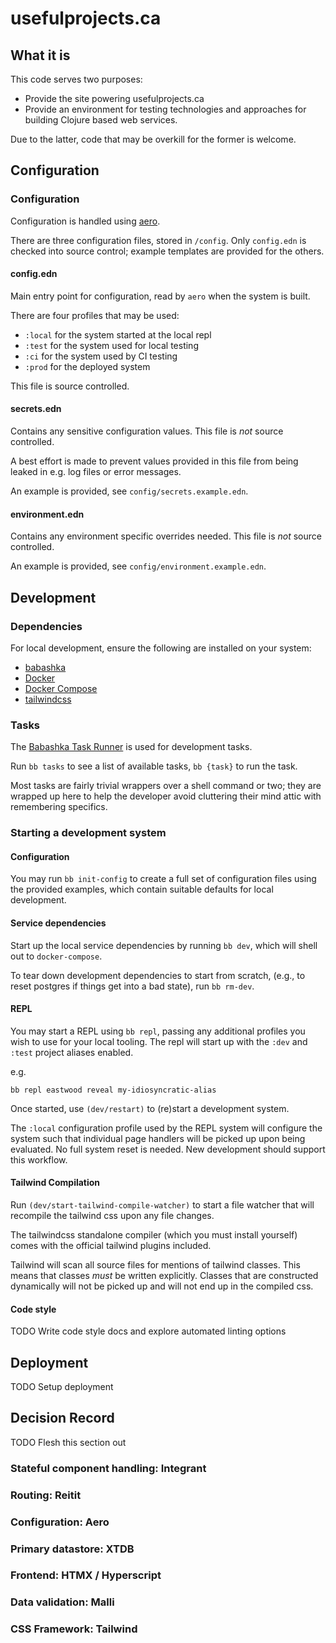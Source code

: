 # usefulprojects.ca

## What it is

This code serves two purposes:

- Provide the site powering usefulprojects.ca
- Provide an environment for testing technologies and approaches for building
Clojure based web services.

Due to the latter, code that may be overkill for the former is welcome. 

## Configuration
### Configuration

Configuration is handled using [aero](https://github.com/juxt/aero).

There are three configuration files, stored in `/config`. 
Only `config.edn` is checked into source control; 
example templates are provided for the others.

#### config.edn

Main entry point for configuration, read by `aero` when the system is built.

There are four profiles that may be used:

- `:local` for the system started at the local repl
- `:test` for the system used for local testing
- `:ci` for the system used by CI testing
- `:prod` for the deployed system

This file is source controlled.

#### secrets.edn

Contains any sensitive configuration values. 
This file is _not_ source controlled.

A best effort is made to prevent values provided in this file from being leaked 
in e.g. log files or error messages.

An example is provided, see `config/secrets.example.edn`.

#### environment.edn

Contains any environment specific overrides needed.
This file is _not_ source controlled.

An example is provided, see `config/environment.example.edn`.

## Development
### Dependencies

For local development, ensure the following are installed on your system:
- [babashka](https://github.com/babashka/babashka#installation)
- [Docker](https://docs.docker.com/engine/install/)
- [Docker Compose](https://docs.docker.com/compose/install/)
- [tailwindcss](https://github.com/tailwindlabs/tailwindcss/releases/latest)

### Tasks

The [Babashka Task Runner](https://book.babashka.org/#tasks) is used for 
development tasks. 

Run `bb tasks` to see a list of available tasks, `bb {task}` to run the task.

Most tasks are fairly trivial wrappers over a shell command or two; they are 
wrapped up here to help the developer avoid cluttering their mind attic with
remembering specifics.

### Starting a development system
#### Configuration

You may run `bb init-config` to create a full set of configuration files using
the provided examples, which contain suitable defaults for local development.

#### Service dependencies

Start up the local service dependencies by running `bb dev`, which will shell
out to `docker-compose`.

To tear down development dependencies to start from scratch, (e.g., to reset 
postgres if things get into a bad state), run `bb rm-dev`.

#### REPL

You may start a REPL using `bb repl`, passing any additional profiles you wish
to use for your local tooling. The repl will start up with the `:dev` and 
`:test` project aliases enabled.

e.g.
```
bb repl eastwood reveal my-idiosyncratic-alias
```

Once started, use `(dev/restart)` to (re)start a development system.

The `:local` configuration profile used by the REPL system will configure the 
system such that individual page handlers will be picked up upon being evaluated.
No full system reset is needed. New development should support this workflow.

#### Tailwind Compilation

Run `(dev/start-tailwind-compile-watcher)` to start a file watcher that will
recompile the tailwind css upon any file changes.

The tailwindcss standalone compiler (which you must install yourself) comes with
the official tailwind plugins included.

Tailwind will scan all source files for mentions of tailwind classes. This means
that classes _must_ be written explicitly. Classes that are constructed
dynamically will not be picked up and will not end up in the compiled css.

#### Code style

TODO Write code style docs and explore automated linting options

## Deployment

TODO Setup deployment

## Decision Record

TODO Flesh this section out

### Stateful component handling: Integrant

### Routing: Reitit

### Configuration: Aero

### Primary datastore: XTDB

### Frontend: HTMX / Hyperscript

### Data validation: Malli

### CSS Framework: Tailwind
